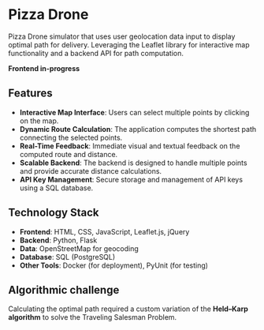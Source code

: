 # Pizza Drone

Pizza Drone simulator that uses user geolocation data input to display optimal path for delivery. Leveraging the Leaflet library for interactive map functionality and a backend API for path computation.

**Frontend in-progress**

## Features

- **Interactive Map Interface**: Users can select multiple points by clicking on the map.
- **Dynamic Route Calculation**: The application computes the shortest path connecting the selected points.
- **Real-Time Feedback**: Immediate visual and textual feedback on the computed route and distance.
- **Scalable Backend**: The backend is designed to handle multiple points and provide accurate distance calculations.
- **API Key Management**: Secure storage and management of API keys using a SQL database.

## Technology Stack

- **Frontend**: HTML, CSS, JavaScript, Leaflet.js, jQuery
- **Backend**: Python, Flask
- **Data**: OpenStreetMap for geocoding
- **Database**: SQL (PostgreSQL)
- **Other Tools**: Docker (for deployment), PyUnit (for testing)

## Algorithmic challenge

Calculating the optimal path required a custom variation of the **Held–Karp algorithm** to solve the Traveling Salesman Problem.
